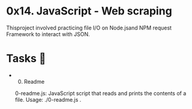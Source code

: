 # 0x14. JavaScript - Web scraping 

Thisproject involved practicing file I/O on Node.jsand NPM request Framework to interact with JSON.

# Tasks 📃

* 0. Readme

    0-readme.js: JavaScript script that reads and prints the contents of a file.
    Usage: ./0-readme.js <file path>.


